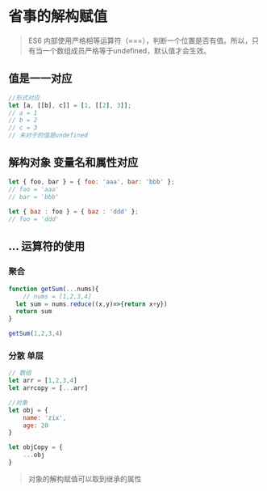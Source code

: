 # 省事的解构赋值
> ES6 内部使用严格相等运算符（===），判断一个位置是否有值。所以，只有当一个数组成员严格等于undefined，默认值才会生效。

## 值是一一对应
```javascript
//形式对应
let [a, [[b], c]] = [1, [[2], 3]];
// a = 1
// b = 2
// c = 3
// 未对于的值是undefined
```

## 解构对象 变量名和属性对应
```javascript
let { foo, bar } = { foo: 'aaa', bar: 'bbb' };
// foo = 'aaa'
// bar = 'bbb'
 
let { baz : foo } = { baz : 'ddd' };
// foo = 'ddd'
```

## ... 运算符的使用

### 聚合
```javascript
function getSum(...nums){
    // nums = [1,2,3,4]
  let sum = nums.reduce((x,y)=>{return x+y})
  return sum
}

getSum(1,2,3,4)
```

### 分散 **单层**
```javascript
// 数组
let arr = [1,2,3,4]
let arrcopy = [...arr]

//对象
let obj = {
    name: 'zix',
    age: 20
}

let objCopy = {
    ...obj
}
```
> 对象的解构赋值可以取到继承的属性